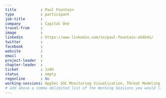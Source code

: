 ```yaml
---
title           : Paul Fountain
type            : participant
job-title       :
company         : Capital One
travel-from     :
image           : 
linkedin        : https://www.linkedin.com/in/paul-fountain-a54b41/
twitter         :
facebook        :
website         :
email           :
project-leader  :
chapter-leader  :
ticket          : 1x8h
status          : empty
regonline       : No
working-sessions: AppSec SOC Monitoring Visualisation, Threat Modeling Cloud Migrations
# add above a comma delimited list of the Working Sessions you would like to attend (use the session's title)
---
```


<!-- put more details about participant here -->
